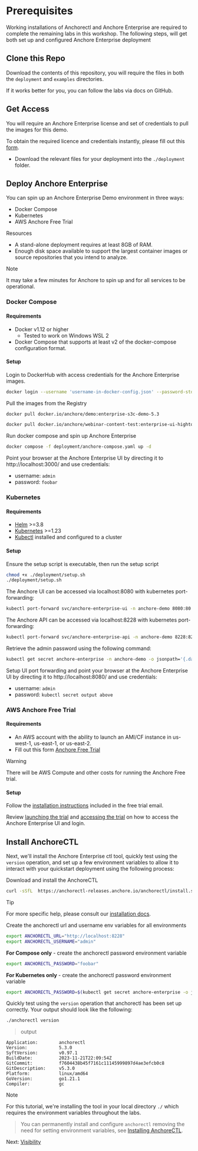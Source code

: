 # Prerequisites

Working installations of Anchorectl and Anchore Enterprise are required to complete the remaining labs in this workshop. 
The following steps, will get both set up and configured Anchore Enterprise deployment

## Clone this Repo

Download the contents of this repository, you will require the files in both the `deployment` and `examples` directories. 

If it works better for you, you can follow the labs via docs on GitHub.

## Get Access

You will require an Anchore Enterprise license and set of credentials to pull the images for this demo.

To obtain the required licence and credentials instantly, please fill out this [form](https://forms.gle/NMhpVU19SuXRnLhC9).
 - Download the relevant files for your deployment into the `./deployment` folder.

## Deploy Anchore Enterprise

You can spin up an Anchore Enterprise Demo environment in three ways:
  - Docker Compose
  - Kubernetes
  - AWS Anchore Free Trial

Resources
  - A stand-alone deployment requires at least 8GB of RAM.
  - Enough disk space available to support the largest container images or source repositories that you intend to analyze.

> [!NOTE]
> It may take a few minutes for Anchore to spin up and for all services to be operational.

### Docker Compose

#### Requirements
- Docker v1.12 or higher
  - Tested to work on Windows WSL 2
- Docker Compose that supports at least v2 of the docker-compose configuration format.

#### Setup

Login to DockerHub with access credentials for the Anchore Enterprise images.
```bash
docker login --username 'username-in-docker-config.json' --password-stdin # password-in-docker-config.json
```
Pull the images from the Registry
```bash
docker pull docker.io/anchore/demo:enterprise-s3c-demo-5.3
```
```bash
docker pull docker.io/anchore/webinar-content-test:enterprise-ui-hightower
```
Run docker compose and spin up Anchore Enterprise
```bash
docker compose -f deployment/anchore-compose.yaml up -d
```

Point your browser at the Anchore Enterprise UI by directing it to http://localhost:3000/ and use credentials:
- username: `admin`
- password: `foobar`

### Kubernetes

#### Requirements
- [Helm](https://helm.sh/) >=3.8
- [Kubernetes](https://kubernetes.io/) >=1.23
- [Kubectl](https://kubernetes.io/docs/tasks/tools/#kubectl) installed and configured to a cluster

#### Setup

Ensure the setup script is executable, then run the setup script
```bash
chmod +x ./deployment/setup.sh
./deployment/setup.sh
```

The Anchore UI can be accessed via localhost:8080 with kubernetes port-forwarding:
```bash
kubectl port-forward svc/anchore-enterprise-ui -n anchore-demo 8080:80
```
The Anchore API can be accessed via localhost:8228 with kubernetes port-forwarding:
```bash
kubectl port-forward svc/anchore-enterprise-api -n anchore-demo 8228:8228
```
Retrieve the admin password using the following command:
```bash
kubectl get secret anchore-enterprise -n anchore-demo -o jsonpath='{.data.ANCHORE_ADMIN_PASSWORD}' | base64 -D
```

Setup UI port forwarding and point your browser at the Anchore Enterprise UI by directing it to http://localhost:8080/ and use credentials:
- username: `admin`
- password: `kubectl secret output above`

### AWS Anchore Free Trial

#### Requirements
- An AWS account with the ability to launch an AMI/CF instance in us-west-1, us-east-1, or us-east-2.
- Fill out this form [Anchore Free Trial](https://get.anchore.com/free-trial/)

> [!WARNING]
> There will be AWS Compute and other costs for running the Anchore Free trial.

#### Setup

Follow the [installation instructions](https://sites.google.com/anchore.com/anchore-enterprise-trial) included in the free trial email.

Review [launching the trial](https://sites.google.com/anchore.com/anchore-enterprise-trial#h.ddctetfymxlt) and [accessing the trial](https://sites.google.com/anchore.com/anchore-enterprise-trial#h.ddctetfymxlt) on how to access the Anchore Enterprise UI and login.

## Install AnchoreCTL

Next, we'll install the Anchore Enterprise ctl tool, quickly test using the `version` operation, and set up a few environment variables to allow it to interact with your quickstart deployment using the following process:

Download and install the AnchoreCTL
```bash
curl -sSfL  https://anchorectl-releases.anchore.io/anchorectl/install.sh  | sh -s -- -b /usr/local/bin v5.3.0
```
> [!TIP]
> For more specific help, please consult our [installation docs](https://docs.anchore.com/current/docs/deployment/anchorectl/).

Create the anchorectl url and username env variables for all environments
```bash
export ANCHORECTL_URL="http://localhost:8228"
export ANCHORECTL_USERNAME="admin"
```
**For Compose only** - create the anchorectl password environment variable
```bash
export ANCHORECTL_PASSWORD="foobar" 
```
**For Kubernetes only** - create the anchorectl password environment variable
```bash
export ANCHORECTL_PASSWORD=$(kubectl get secret anchore-enterprise -o jsonpath='{.data.ANCHORE_ADMIN_PASSWORD}' | base64 -D)
```

Quickly test using the `version` operation that anchorectl has been set up correctly. Your output should look like the following:
```bash
./anchorectl version
```
> output
```
Application:        anchorectl
Version:            5.3.0
SyftVersion:        v0.97.1
BuildDate:          2023-11-21T22:09:54Z
GitCommit:          f7604438b45f7161c11145999897d4ae3efcb0c8
GitDescription:     v5.3.0
Platform:           linux/amd64
GoVersion:          go1.21.1
Compiler:           gc
```

> [!NOTE]
> For this tutorial, we're installing the tool in your local directory `./` which requires the environment variables throughout the labs.

> You can permanently install and configure `anchorectl` removing the need for setting environment variables, see [Installing AnchoreCTL](https://docs.anchore.com/current/docs/deployment/anchorectl/).

Next: [Visibility](02-visibility.md)